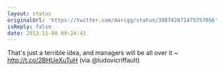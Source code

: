```yaml
---
layout: status
originalUrl: 'https://twitter.com/marcgg/status/398742871475757056'
isReply: false
date: 2013-11-08 09:24:43
---
```


That's just a terrible idea, and managers will be all over it ~ http://t.co/2BHUeXuTuH (via @ludovicriffault)
